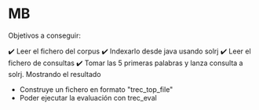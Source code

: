 # MB

Objetivos a conseguir:

✔️ Leer el fichero del corpus
✔️ Indexarlo desde java usando solrj
✔️ Leer el fichero de consultas
✔️ Tomar las 5 primeras palabras y lanza consulta a solrj. Mostrando el resultado
- Construye un fichero en formato "trec_top_file"
- Poder ejecutar la evaluación con trec_eval
